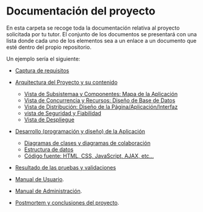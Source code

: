 # Documentación del proyecto

En esta carpeta se recoge toda la documentación relativa al proyecto solicitada por tu tutor. El conjunto de los documentos se presentará con una lista donde cada uno de los elementos sea a un enlace a un documento que esté dentro del propio repositorio.

Un ejemplo sería el siguiente:
- [Captura de requisitos](https://github.com/iesalixar/plantilla_proyecto_iesalixar/blob/master/docs/Alcance.md)
- [Arquitectura del Proyecto y su contenido]()
    - [Vista de Subsistemaa y Componentes: Mapa de la Aplicación]()
    - [Vista de Concurrencia y Recursos: Diseño de Base de Datos]()
    - [Vista de Distribución: Diseño de la Página/Aplicación/Interfaz]()
    - [vista de Seguridad y Fiabilidad]()
    - [Vista de Despliegue]()
- [Desarrollo (programación y diseño) de la Aplicación]()
    - [Diagramas de clases y diagramas de colaboración]()
    - [Estructura de datos]()
    - [Código fuente: HTML, CSS, JavaScript, AJAX, etc...]()
    
- [Resultado de las pruebas y validaciones]()
 
- [Manual de Usuario]().
- [Manual de Administración]().
- [Postmortem y conclusiones del proyecto]().

 

